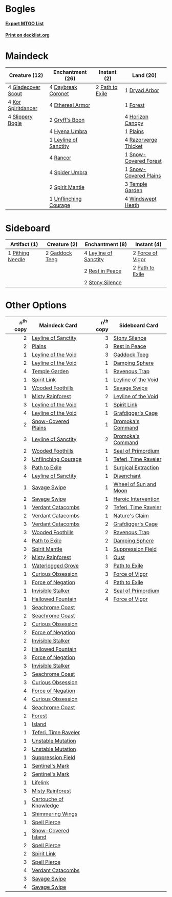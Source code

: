 # Bogles

#### [Export MTGO List](../collection/Bogles/Bogles.txt)
#### [Print on decklist.org](http://decklist.org/?deckmain=4%09Daybreak%20Coronet%0A1%09Dryad%20Arbor%0A4%09Ethereal%20Armor%0A1%09Forest%0A4%09Gladecover%20Scout%0A2%09Gryff's%20Boon%0A4%09Horizon%20Canopy%0A4%09Hyena%20Umbra%0A4%09Kor%20Spiritdancer%0A1%09Leyline%20of%20Sanctity%0A2%09Path%20to%20Exile%0A1%09Plains%0A4%09Rancor%0A4%09Razorverge%20Thicket%0A4%09Slippery%20Bogle%0A1%09Snow-Covered%20Forest%0A1%09Snow-Covered%20Plains%0A4%09Spider%20Umbra%0A2%09Spirit%20Mantle%0A3%09Temple%20Garden%0A1%09Unflinching%20Courage%0A4%09Windswept%20Heath&deckside=2%09Force%20of%20Vigor%0A2%09Gaddock%20Teeg%0A4%09Leyline%20of%20Sanctity%0A2%09Path%20to%20Exile%0A1%09Pithing%20Needle%0A2%09Rest%20in%20Peace%0A2%09Stony%20Silence)
# Maindeck

|                                        Creature (12)                                        |                                        Enchantment (26)                                        |                                       Instant (2)                                        |                                           Land (20)                                            |
|---------------------------------------------------------------------------------------------|------------------------------------------------------------------------------------------------|------------------------------------------------------------------------------------------|------------------------------------------------------------------------------------------------|
|4 [Gladecover Scout](http://gatherer.wizards.com/Pages/Card/Details.aspx?multiverseid=220082)|4 [Daybreak Coronet](http://gatherer.wizards.com/Pages/Card/Details.aspx?multiverseid=130635)   |2 [Path to Exile](http://gatherer.wizards.com/Pages/Card/Details.aspx?multiverseid=220511)|1 [Dryad Arbor](http://gatherer.wizards.com/Pages/Card/Details.aspx?multiverseid=136196)        |
|4 [Kor Spiritdancer](http://gatherer.wizards.com/Pages/Card/Details.aspx?multiverseid=446061)|4 [Ethereal Armor](http://gatherer.wizards.com/Pages/Card/Details.aspx?multiverseid=265414)     |                                                                                          |1 [Forest](http://gatherer.wizards.com/Pages/Card/Details.aspx?multiverseid=439860)             |
|4 [Slippery Bogle](http://gatherer.wizards.com/Pages/Card/Details.aspx?multiverseid=150999)  |2 [Gryff's Boon](http://gatherer.wizards.com/Pages/Card/Details.aspx?multiverseid=409758)       |                                                                                          |4 [Horizon Canopy](http://gatherer.wizards.com/Pages/Card/Details.aspx?multiverseid=409571)     |
|                                                                                             |4 [Hyena Umbra](http://gatherer.wizards.com/Pages/Card/Details.aspx?multiverseid=271150)        |                                                                                          |1 [Plains](http://gatherer.wizards.com/Pages/Card/Details.aspx?multiverseid=439856)             |
|                                                                                             |1 [Leyline of Sanctity](http://gatherer.wizards.com/Pages/Card/Details.aspx?multiverseid=204993)|                                                                                          |4 [Razorverge Thicket](http://gatherer.wizards.com/Pages/Card/Details.aspx?multiverseid=209407) |
|                                                                                             |4 [Rancor](http://gatherer.wizards.com/Pages/Card/Details.aspx?multiverseid=442175)             |                                                                                          |1 [Snow-Covered Forest](http://gatherer.wizards.com/Pages/Card/Details.aspx?multiverseid=121192)|
|                                                                                             |4 [Spider Umbra](http://gatherer.wizards.com/Pages/Card/Details.aspx?multiverseid=220555)       |                                                                                          |1 [Snow-Covered Plains](http://gatherer.wizards.com/Pages/Card/Details.aspx?multiverseid=121267)|
|                                                                                             |2 [Spirit Mantle](http://gatherer.wizards.com/Pages/Card/Details.aspx?multiverseid=220154)      |                                                                                          |3 [Temple Garden](http://gatherer.wizards.com/Pages/Card/Details.aspx?multiverseid=405112)      |
|                                                                                             |1 [Unflinching Courage](http://gatherer.wizards.com/Pages/Card/Details.aspx?multiverseid=446198)|                                                                                          |4 [Windswept Heath](http://gatherer.wizards.com/Pages/Card/Details.aspx?multiverseid=405115)    |


# Sideboard

|                                       Artifact (1)                                        |                                      Creature (2)                                       |                                        Enchantment (8)                                         |                                        Instant (4)                                        |
|-------------------------------------------------------------------------------------------|-----------------------------------------------------------------------------------------|------------------------------------------------------------------------------------------------|-------------------------------------------------------------------------------------------|
|1 [Pithing Needle](http://gatherer.wizards.com/Pages/Card/Details.aspx?multiverseid=129526)|2 [Gaddock Teeg](http://gatherer.wizards.com/Pages/Card/Details.aspx?multiverseid=140188)|4 [Leyline of Sanctity](http://gatherer.wizards.com/Pages/Card/Details.aspx?multiverseid=204993)|2 [Force of Vigor](http://gatherer.wizards.com/Pages/Card/Details.aspx?multiverseid=464113)|
|                                                                                           |                                                                                         |2 [Rest in Peace](http://gatherer.wizards.com/Pages/Card/Details.aspx?multiverseid=442021)      |2 [Path to Exile](http://gatherer.wizards.com/Pages/Card/Details.aspx?multiverseid=220511) |
|                                                                                           |                                                                                         |2 [Stony Silence](http://gatherer.wizards.com/Pages/Card/Details.aspx?multiverseid=247425)      |                                                                                           |


# Other Options

|*n*<sup>th</sup> copy|                                          Maindeck Card                                          |*n*<sup>th</sup> copy|                                         Sideboard Card                                         |
|--------------------:|-------------------------------------------------------------------------------------------------|--------------------:|------------------------------------------------------------------------------------------------|
|                    2|[Leyline of Sanctity](http://gatherer.wizards.com/Pages/Card/Details.aspx?multiverseid=204993)   |                    3|[Stony Silence](http://gatherer.wizards.com/Pages/Card/Details.aspx?multiverseid=247425)        |
|                    2|[Plains](http://gatherer.wizards.com/Pages/Card/Details.aspx?multiverseid=439856)                |                    3|[Rest in Peace](http://gatherer.wizards.com/Pages/Card/Details.aspx?multiverseid=442021)        |
|                    1|[Leyline of the Void](http://gatherer.wizards.com/Pages/Card/Details.aspx?multiverseid=107682)   |                    3|[Gaddock Teeg](http://gatherer.wizards.com/Pages/Card/Details.aspx?multiverseid=140188)         |
|                    2|[Leyline of the Void](http://gatherer.wizards.com/Pages/Card/Details.aspx?multiverseid=107682)   |                    1|[Damping Sphere](http://gatherer.wizards.com/Pages/Card/Details.aspx?multiverseid=443101)       |
|                    4|[Temple Garden](http://gatherer.wizards.com/Pages/Card/Details.aspx?multiverseid=405112)         |                    1|[Ravenous Trap](http://gatherer.wizards.com/Pages/Card/Details.aspx?multiverseid=197537)        |
|                    1|[Spirit Link](http://gatherer.wizards.com/Pages/Card/Details.aspx?multiverseid=129744)           |                    1|[Leyline of the Void](http://gatherer.wizards.com/Pages/Card/Details.aspx?multiverseid=107682)  |
|                    1|[Wooded Foothills](http://gatherer.wizards.com/Pages/Card/Details.aspx?multiverseid=405116)      |                    1|[Savage Swipe](http://gatherer.wizards.com/Pages/Card/Details.aspx?multiverseid=464127)         |
|                    1|[Misty Rainforest](http://gatherer.wizards.com/Pages/Card/Details.aspx?multiverseid=405102)      |                    2|[Leyline of the Void](http://gatherer.wizards.com/Pages/Card/Details.aspx?multiverseid=107682)  |
|                    3|[Leyline of the Void](http://gatherer.wizards.com/Pages/Card/Details.aspx?multiverseid=107682)   |                    1|[Spirit Link](http://gatherer.wizards.com/Pages/Card/Details.aspx?multiverseid=129744)          |
|                    4|[Leyline of the Void](http://gatherer.wizards.com/Pages/Card/Details.aspx?multiverseid=107682)   |                    1|[Grafdigger's Cage](http://gatherer.wizards.com/Pages/Card/Details.aspx?multiverseid=278452)    |
|                    2|[Snow-Covered Plains](http://gatherer.wizards.com/Pages/Card/Details.aspx?multiverseid=121267)   |                    1|[Dromoka's Command](http://gatherer.wizards.com/Pages/Card/Details.aspx?multiverseid=394558)    |
|                    3|[Leyline of Sanctity](http://gatherer.wizards.com/Pages/Card/Details.aspx?multiverseid=204993)   |                    2|[Dromoka's Command](http://gatherer.wizards.com/Pages/Card/Details.aspx?multiverseid=394558)    |
|                    2|[Wooded Foothills](http://gatherer.wizards.com/Pages/Card/Details.aspx?multiverseid=405116)      |                    1|[Seal of Primordium](http://gatherer.wizards.com/Pages/Card/Details.aspx?multiverseid=425960)   |
|                    2|[Unflinching Courage](http://gatherer.wizards.com/Pages/Card/Details.aspx?multiverseid=446198)   |                    1|[Teferi, Time Raveler](http://gatherer.wizards.com/Pages/Card/Details.aspx?multiverseid=461148) |
|                    3|[Path to Exile](http://gatherer.wizards.com/Pages/Card/Details.aspx?multiverseid=220511)         |                    1|[Surgical Extraction](http://gatherer.wizards.com/Pages/Card/Details.aspx?multiverseid=397706)  |
|                    4|[Leyline of Sanctity](http://gatherer.wizards.com/Pages/Card/Details.aspx?multiverseid=204993)   |                    1|[Disenchant](http://gatherer.wizards.com/Pages/Card/Details.aspx?multiverseid=847)              |
|                    1|[Savage Swipe](http://gatherer.wizards.com/Pages/Card/Details.aspx?multiverseid=464127)          |                    1|[Wheel of Sun and Moon](http://gatherer.wizards.com/Pages/Card/Details.aspx?multiverseid=146740)|
|                    2|[Savage Swipe](http://gatherer.wizards.com/Pages/Card/Details.aspx?multiverseid=464127)          |                    1|[Heroic Intervention](http://gatherer.wizards.com/Pages/Card/Details.aspx?multiverseid=423776)  |
|                    1|[Verdant Catacombs](http://gatherer.wizards.com/Pages/Card/Details.aspx?multiverseid=405113)     |                    2|[Teferi, Time Raveler](http://gatherer.wizards.com/Pages/Card/Details.aspx?multiverseid=461148) |
|                    2|[Verdant Catacombs](http://gatherer.wizards.com/Pages/Card/Details.aspx?multiverseid=405113)     |                    1|[Nature's Claim](http://gatherer.wizards.com/Pages/Card/Details.aspx?multiverseid=382316)       |
|                    3|[Verdant Catacombs](http://gatherer.wizards.com/Pages/Card/Details.aspx?multiverseid=405113)     |                    2|[Grafdigger's Cage](http://gatherer.wizards.com/Pages/Card/Details.aspx?multiverseid=278452)    |
|                    3|[Wooded Foothills](http://gatherer.wizards.com/Pages/Card/Details.aspx?multiverseid=405116)      |                    2|[Ravenous Trap](http://gatherer.wizards.com/Pages/Card/Details.aspx?multiverseid=197537)        |
|                    4|[Path to Exile](http://gatherer.wizards.com/Pages/Card/Details.aspx?multiverseid=220511)         |                    2|[Damping Sphere](http://gatherer.wizards.com/Pages/Card/Details.aspx?multiverseid=443101)       |
|                    3|[Spirit Mantle](http://gatherer.wizards.com/Pages/Card/Details.aspx?multiverseid=220154)         |                    1|[Suppression Field](http://gatherer.wizards.com/Pages/Card/Details.aspx?multiverseid=83617)     |
|                    2|[Misty Rainforest](http://gatherer.wizards.com/Pages/Card/Details.aspx?multiverseid=405102)      |                    1|[Oust](http://gatherer.wizards.com/Pages/Card/Details.aspx?multiverseid=401649)                 |
|                    1|[Waterlogged Grove](http://gatherer.wizards.com/Pages/Card/Details.aspx?multiverseid=464198)     |                    3|[Path to Exile](http://gatherer.wizards.com/Pages/Card/Details.aspx?multiverseid=220511)        |
|                    1|[Curious Obsession](http://gatherer.wizards.com/Pages/Card/Details.aspx?multiverseid=439692)     |                    3|[Force of Vigor](http://gatherer.wizards.com/Pages/Card/Details.aspx?multiverseid=464113)       |
|                    1|[Force of Negation](http://gatherer.wizards.com/Pages/Card/Details.aspx?multiverseid=464001)     |                    4|[Path to Exile](http://gatherer.wizards.com/Pages/Card/Details.aspx?multiverseid=220511)        |
|                    1|[Invisible Stalker](http://gatherer.wizards.com/Pages/Card/Details.aspx?multiverseid=220041)     |                    2|[Seal of Primordium](http://gatherer.wizards.com/Pages/Card/Details.aspx?multiverseid=425960)   |
|                    1|[Hallowed Fountain](http://gatherer.wizards.com/Pages/Card/Details.aspx?multiverseid=97071)      |                    4|[Force of Vigor](http://gatherer.wizards.com/Pages/Card/Details.aspx?multiverseid=464113)       |
|                    1|[Seachrome Coast](http://gatherer.wizards.com/Pages/Card/Details.aspx?multiverseid=209399)       |                     |                                                                                                |
|                    2|[Seachrome Coast](http://gatherer.wizards.com/Pages/Card/Details.aspx?multiverseid=209399)       |                     |                                                                                                |
|                    2|[Curious Obsession](http://gatherer.wizards.com/Pages/Card/Details.aspx?multiverseid=439692)     |                     |                                                                                                |
|                    2|[Force of Negation](http://gatherer.wizards.com/Pages/Card/Details.aspx?multiverseid=464001)     |                     |                                                                                                |
|                    2|[Invisible Stalker](http://gatherer.wizards.com/Pages/Card/Details.aspx?multiverseid=220041)     |                     |                                                                                                |
|                    2|[Hallowed Fountain](http://gatherer.wizards.com/Pages/Card/Details.aspx?multiverseid=97071)      |                     |                                                                                                |
|                    3|[Force of Negation](http://gatherer.wizards.com/Pages/Card/Details.aspx?multiverseid=464001)     |                     |                                                                                                |
|                    3|[Invisible Stalker](http://gatherer.wizards.com/Pages/Card/Details.aspx?multiverseid=220041)     |                     |                                                                                                |
|                    3|[Seachrome Coast](http://gatherer.wizards.com/Pages/Card/Details.aspx?multiverseid=209399)       |                     |                                                                                                |
|                    3|[Curious Obsession](http://gatherer.wizards.com/Pages/Card/Details.aspx?multiverseid=439692)     |                     |                                                                                                |
|                    4|[Force of Negation](http://gatherer.wizards.com/Pages/Card/Details.aspx?multiverseid=464001)     |                     |                                                                                                |
|                    4|[Curious Obsession](http://gatherer.wizards.com/Pages/Card/Details.aspx?multiverseid=439692)     |                     |                                                                                                |
|                    4|[Seachrome Coast](http://gatherer.wizards.com/Pages/Card/Details.aspx?multiverseid=209399)       |                     |                                                                                                |
|                    2|[Forest](http://gatherer.wizards.com/Pages/Card/Details.aspx?multiverseid=439860)                |                     |                                                                                                |
|                    1|[Island](http://gatherer.wizards.com/Pages/Card/Details.aspx?multiverseid=439857)                |                     |                                                                                                |
|                    1|[Teferi, Time Raveler](http://gatherer.wizards.com/Pages/Card/Details.aspx?multiverseid=461148)  |                     |                                                                                                |
|                    1|[Unstable Mutation](http://gatherer.wizards.com/Pages/Card/Details.aspx?multiverseid=1228)       |                     |                                                                                                |
|                    2|[Unstable Mutation](http://gatherer.wizards.com/Pages/Card/Details.aspx?multiverseid=1228)       |                     |                                                                                                |
|                    1|[Suppression Field](http://gatherer.wizards.com/Pages/Card/Details.aspx?multiverseid=83617)      |                     |                                                                                                |
|                    1|[Sentinel's Mark](http://gatherer.wizards.com/Pages/Card/Details.aspx?multiverseid=457164)       |                     |                                                                                                |
|                    2|[Sentinel's Mark](http://gatherer.wizards.com/Pages/Card/Details.aspx?multiverseid=457164)       |                     |                                                                                                |
|                    1|[Lifelink](http://gatherer.wizards.com/Pages/Card/Details.aspx?multiverseid=190180)              |                     |                                                                                                |
|                    3|[Misty Rainforest](http://gatherer.wizards.com/Pages/Card/Details.aspx?multiverseid=405102)      |                     |                                                                                                |
|                    1|[Cartouche of Knowledge](http://gatherer.wizards.com/Pages/Card/Details.aspx?multiverseid=426747)|                     |                                                                                                |
|                    1|[Shimmering Wings](http://gatherer.wizards.com/Pages/Card/Details.aspx?multiverseid=129553)      |                     |                                                                                                |
|                    1|[Spell Pierce](http://gatherer.wizards.com/Pages/Card/Details.aspx?multiverseid=425876)          |                     |                                                                                                |
|                    1|[Snow-Covered Island](http://gatherer.wizards.com/Pages/Card/Details.aspx?multiverseid=121130)   |                     |                                                                                                |
|                    2|[Spell Pierce](http://gatherer.wizards.com/Pages/Card/Details.aspx?multiverseid=425876)          |                     |                                                                                                |
|                    2|[Spirit Link](http://gatherer.wizards.com/Pages/Card/Details.aspx?multiverseid=129744)           |                     |                                                                                                |
|                    3|[Spell Pierce](http://gatherer.wizards.com/Pages/Card/Details.aspx?multiverseid=425876)          |                     |                                                                                                |
|                    4|[Verdant Catacombs](http://gatherer.wizards.com/Pages/Card/Details.aspx?multiverseid=405113)     |                     |                                                                                                |
|                    3|[Savage Swipe](http://gatherer.wizards.com/Pages/Card/Details.aspx?multiverseid=464127)          |                     |                                                                                                |
|                    4|[Savage Swipe](http://gatherer.wizards.com/Pages/Card/Details.aspx?multiverseid=464127)          |                     |                                                                                                |

